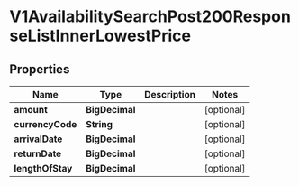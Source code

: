 

# V1AvailabilitySearchPost200ResponseListInnerLowestPrice


## Properties

| Name | Type | Description | Notes |
|------------ | ------------- | ------------- | -------------|
|**amount** | **BigDecimal** |  |  [optional] |
|**currencyCode** | **String** |  |  [optional] |
|**arrivalDate** | **BigDecimal** |  |  [optional] |
|**returnDate** | **BigDecimal** |  |  [optional] |
|**lengthOfStay** | **BigDecimal** |  |  [optional] |



